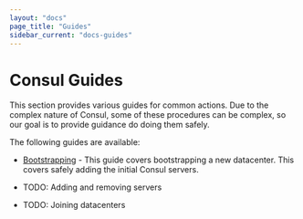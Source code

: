 ```yaml
---
layout: "docs"
page_title: "Guides"
sidebar_current: "docs-guides"
---
```


# Consul Guides

This section provides various guides for common actions. Due to the complex nature
of Consul, some of these procedures can be complex, so our goal is to provide
guidance do doing them safely.

The following guides are available:

 * [Bootstrapping](/docs/guides/bootstrapping.html) - This guide covers bootstrapping a new
 datacenter. This covers safely adding the initial Consul servers.

 * TODO: Adding and removing servers

 * TODO: Joining datacenters


